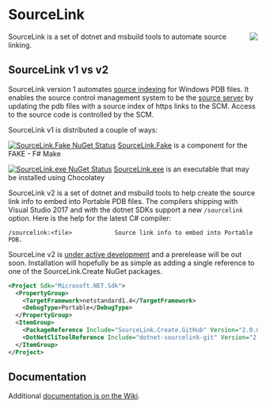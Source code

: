 
# SourceLink
<img src="https://ctaggart.github.io/SourceLink/SourceLink128.jpg" align="right">
SourceLink is a set of dotnet and msbuild tools to automate source linking.

## SourceLink v1 vs v2

SourceLink version 1 automates [source indexing](http://msdn.microsoft.com/en-us/library/windows/hardware/ff556898.aspx) for Windows PDB files. It enables the source control management system to be the [source server](http://msdn.microsoft.com/en-us/library/windows/desktop/ms680641.aspx) by updating the pdb files with a source index of https links to the SCM. Access to the source code is controlled by the SCM.

SourceLink v1 is distributed a couple of ways:

[![SourceLink.Fake NuGet Status](http://img.shields.io/nuget/v/SourceLink.Fake.svg?style=flat)](https://www.nuget.org/packages/SourceLink.Fake/) [SourceLink.Fake](https://github.com/ctaggart/SourceLink/wiki/FAKE) is a component for the FAKE - F# Make

[![SourceLink.exe NuGet Status](http://img.shields.io/nuget/v/SourceLink.svg?style=flat)](https://www.nuget.org/packages/SourceLink/) [SourceLink.exe](https://github.com/ctaggart/SourceLink/wiki/SourceLink.exe) is an executable that may be installed using Chocolatey 

SourceLink v2 is a set of dotnet and msbuild tools to help create the source link info to embed into Portable PDB files. The compilers shipping with Visual Studio 2017 and with the dotnet SDKs support a new `/sourcelink` option. Here is the help for the latest C# compiler:
```
/sourcelink:<file>            Source link info to embed into Portable PDB.
```

SourceLine v2 is [under active development](https://github.com/ctaggart/SourceLink/milestone/16) and a prerelease will be out soon. Installation will hopefully be as simple as adding a single reference to one of the SourceLink.Create NuGet packages.

``` xml
<Project Sdk="Microsoft.NET.Sdk">
  <PropertyGroup>
    <TargetFramework>netstandard1.4</TargetFramework>
    <DebugType>Portable</DebugType>
  </PropertyGroup>
  <ItemGroup>
    <PackageReference Include="SourceLink.Create.GitHub" Version="2.0.0-*" />
    <DotNetCliToolReference Include="dotnet-sourcelink-git" Version="2.0.0-*" />
  </ItemGroup>
</Project>
```

## Documentation
Additional [documentation is on the Wiki](https://github.com/ctaggart/SourceLink/wiki).
